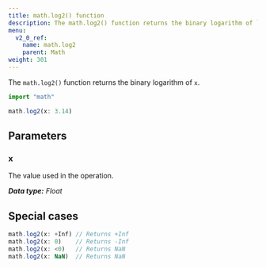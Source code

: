 ```yaml
---
title: math.log2() function
description: The math.log2() function returns the binary logarithm of `x`.
menu:
  v2_0_ref:
    name: math.log2
    parent: Math
weight: 301
---
```


The `math.log2()` function returns the binary logarithm of `x`.

```js
import "math"

math.log2(x: 3.14)
```

## Parameters

### x
The value used in the operation.

_**Data type:** Float_

## Special cases
```js
math.log2(x: +Inf) // Returns +Inf
math.log2(x: 0)    // Returns -Inf
math.log2(x: <0)   // Returns NaN
math.log2(x: NaN)  // Returns NaN
```
